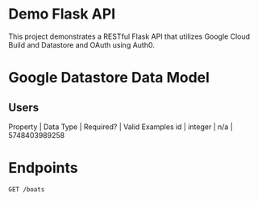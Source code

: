 # Demo Flask API

This project demonstrates a RESTful Flask API that utilizes Google Cloud Build and Datastore and OAuth using Auth0.

# Google Datastore Data Model

## Users
Property | Data Type | Required? | Valid Examples
id | integer | n/a | 5748403989258

# Endpoints

`GET /boats`

